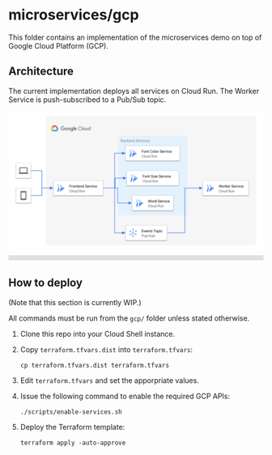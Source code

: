 # microservices/gcp

This folder contains an implementation of the microservices demo on top of Google Cloud Platform (GCP).

## Architecture

The current implementation deploys all services on Cloud Run. The Worker Service is push-subscribed to a Pub/Sub topic.

![Architecture diagram](architecture.png)

## How to deploy

(Note that this section is currently WIP.)

All commands must be run from the `gcp/` folder unless stated otherwise.

1. Clone this repo into your Cloud Shell instance.
2. Copy `terraform.tfvars.dist` into `terraform.tfvars`:

    ```
    cp terraform.tfvars.dist terraform.tfvars
    ```

3. Edit `terraform.tfvars` and set the apporpriate values.
4. Issue the following command to enable the required GCP APIs:

    ```
    ./scripts/enable-services.sh
    ```

5. Deploy the Terraform template:

    ```
    terraform apply -auto-approve
    ```
